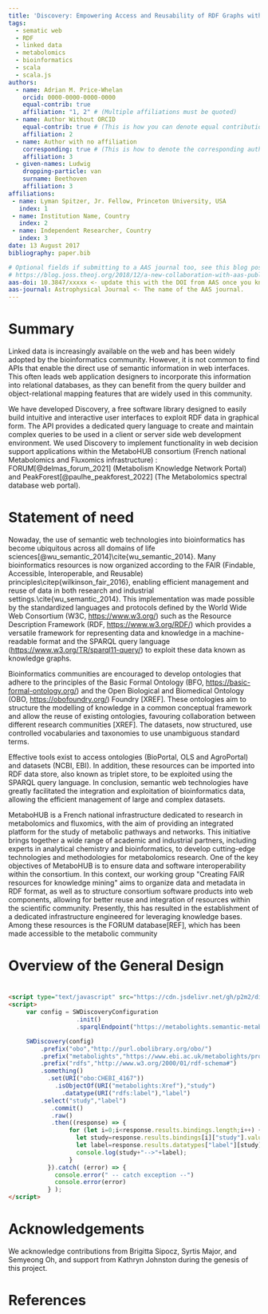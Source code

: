 ```yaml
---
title: 'Discovery: Empowering Access and Reusability of RDF Graphs with a Programming Query Builder'
tags:
  - sematic web
  - RDF
  - linked data
  - metabolomics
  - bioinformatics
  - scala
  - scala.js
authors:
  - name: Adrian M. Price-Whelan
    orcid: 0000-0000-0000-0000
    equal-contrib: true
    affiliation: "1, 2" # (Multiple affiliations must be quoted)
  - name: Author Without ORCID
    equal-contrib: true # (This is how you can denote equal contributions between multiple authors)
    affiliation: 2
  - name: Author with no affiliation
    corresponding: true # (This is how to denote the corresponding author)
    affiliation: 3
  - given-names: Ludwig
    dropping-particle: van
    surname: Beethoven
    affiliation: 3
affiliations:
 - name: Lyman Spitzer, Jr. Fellow, Princeton University, USA
   index: 1
 - name: Institution Name, Country
   index: 2
 - name: Independent Researcher, Country
   index: 3
date: 13 August 2017
bibliography: paper.bib

# Optional fields if submitting to a AAS journal too, see this blog post:
# https://blog.joss.theoj.org/2018/12/a-new-collaboration-with-aas-publishing
aas-doi: 10.3847/xxxxx <- update this with the DOI from AAS once you know it.
aas-journal: Astrophysical Journal <- The name of the AAS journal.
---
```


# Summary

Linked data is increasingly available on the web and has been widely adopted by the bioinformatics community. 
However, it is not common to find APIs that enable the direct use of semantic information in web interfaces. 
This often leads web application designers to incorporate this information into relational databases, 
as they can benefit from the query builder and object-relational mapping features that are widely used in this community.

We have developed Discovery, a free software library designed to easily build intuitive and interactive user interfaces 
to exploit RDF data in graphical form. The API provides a dedicated query language to create and maintain complex queries 
to be used in a client or server side web development environment. We used Discovery to implement functionality in web decision 
support applications within the MetaboHUB consortium (French national Metabolomics and Fluxomics infrastructure) : 
FORUM[@delmas_forum_2021] (Metabolism Knowledge Network Portal) and PeakForest[@paulhe_peakforest_2022] (The Metabolomics spectral database web portal).

# Statement of need

Nowaday, the use of semantic web technologies into bioinformatics has become ubiquitous across all domains of life sciences[@wu_semantic_2014]\cite{wu_semantic_2014}. 
Many bioinformatics resources is now organized according to the FAIR (Findable, Accessible, Interoperable, and Reusable) principles\citep{wilkinson_fair_2016}, enabling efficient management and reuse of data in both research and industrial settings.\cite{wu_semantic_2014}. This implementation was made possible by the standardized languages and protocols defined by the World Wide Web Consortium (W3C, https://www.w3.org/) such as the Resource Description Framework (RDF, https://www.w3.org/RDF/) which provides a versatile framework for representing data and knowledge in a machine-readable format and the SPARQL query language (https://www.w3.org/TR/sparql11-query/) to exploit these data known as knowledge graphs.

Bioinformatics communities are encouraged to develop ontologies that adhere to the principles of the Basic Formal Ontology (BFO, https://basic-formal-ontology.org/) and the Open Biological and Biomedical Ontology (OBO, https://obofoundry.org/) Foundry [XREF]. These ontologies aim to structure the modelling of knowledge in a common conceptual framework and allow the reuse of existing ontologies, favouring collaboration between different research communities [XREF].
The datasets, now structured, use controlled vocabularies and taxonomies to use unambiguous standard terms.

Effective tools exist to access ontologies (BioPortal, OLS and AgroPortal) and datasets (NCBI, EBI). In addition, these resources can be imported into RDF data store, also known as triplet store, to be exploited using the SPARQL query language. In conclusion, semantic web technologies have greatly facilitated the integration and exploitation of bioinformatics data, allowing the efficient management of large and complex datasets.

MetaboHUB is a French national infrastructure dedicated to research in metabolomics and fluxomics, with the aim of providing an integrated platform for the study of metabolic pathways and networks. This initiative brings together a wide range of academic and industrial partners, including experts in analytical chemistry and bioinformatics, to develop cutting-edge technologies and methodologies for metabolomics research. One of the key objectives of MetaboHUB is to ensure data and software interoperability within the consortium. In this context, our working group "Creating FAIR resources for knowledge mining" aims to organize data and metadata in RDF format, as well as to structure consortium software products into web components, allowing for better reuse and integration of resources within the scientific community.
Presently, this has resulted in the establishment of a dedicated infrastructure engineered for leveraging knowledge bases. Among these resources is the FORUM database[REF], which has been made accessible to the metabolic community

# Overview of the General Design


# 

 ```html
<script type="text/javascript" src="https://cdn.jsdelivr.net/gh/p2m2/discovery@develop/dist/discovery-web.min.js"> </script> 
<script>
      var config = SWDiscoveryConfiguration
                    .init()
                    .sparqlEndpoint("https://metabolights.semantic-metabolomics.fr/sparql");

      SWDiscovery(config)
          .prefix("obo","http://purl.obolibrary.org/obo/")
          .prefix("metabolights","https://www.ebi.ac.uk/metabolights/property#")
          .prefix("rdfs","http://www.w3.org/2000/01/rdf-schema#")
          .something()
            .set(URI("obo:CHEBI_4167"))
              .isObjectOf(URI("metabolights:Xref"),"study")
                .datatype(URI("rdfs:label"),"label")
          .select("study","label")
             .commit()
             .raw()
             .then((response) => {
                  for (let i=0;i<response.results.bindings.length;i++) {
                    let study=response.results.bindings[i]["study"].value;
                    let label=response.results.datatypes["label"][study][0].value; 
                    console.log(study+"-->"+label);
                  }
            }).catch( (error) => {
              console.error(" -- catch exception --")
              console.error(error)
            } );
 </script>
 ```




# Acknowledgements

We acknowledge contributions from Brigitta Sipocz, Syrtis Major, and Semyeong
Oh, and support from Kathryn Johnston during the genesis of this project.

# References



